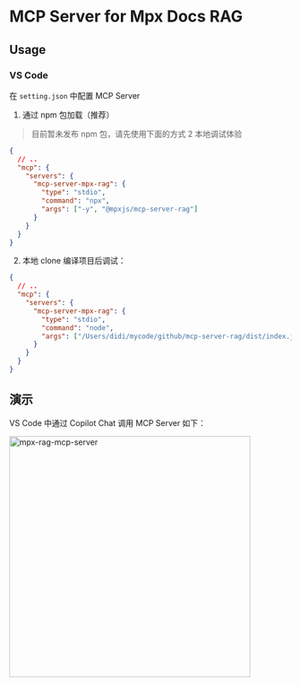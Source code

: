 # MCP Server for Mpx Docs RAG

## Usage

### VS Code

在 `setting.json` 中配置 MCP Server

1. 通过 npm 包加载（推荐）

> 目前暂未发布 npm 包，请先使用下面的方式 2 本地调试体验

```json
{
  // ..
  "mcp": {
    "servers": {
      "mcp-server-mpx-rag": {
        "type": "stdio",
        "command": "npx",
        "args": ["-y", "@mpxjs/mcp-server-rag"]
      }
    }
  }
}
```

2. 本地 clone 编译项目后调试：

```json
{
  // ..
  "mcp": {
    "servers": {
      "mcp-server-mpx-rag": {
        "type": "stdio",
        "command": "node",
        "args": ["/Users/didi/mycode/github/mcp-server-rag/dist/index.js"]
      }
    }
  }
}
```

## 演示

VS Code 中通过 Copilot Chat 调用 MCP Server 如下：

<img width="430" alt="mpx-rag-mcp-server" src="https://github.com/user-attachments/assets/84f1a5d2-4b73-474e-9e67-cdcf98692bf5" />
